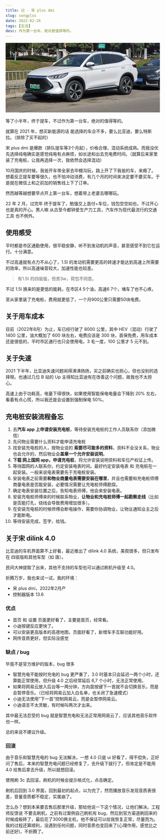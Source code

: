 ```yaml
---
title: 记 - 宋 plus dmi
slug: songplus
date: 2022-02-26
tags: [生活]
desc: 作为第一台车，绝对是值得等的。
---
```


![](../../statics/img/IMG_20220226_113219.jpg)

等了小半年，终于提车，不过作为第一台车，绝对的值得等的。

就算在 2021 年，想买新能源的话 能选择的车企不多，要么比亚迪，要么特斯拉。（排除了买不起的）

宋 plus dmi 是爆款（排队提车等3个月起），价格合理，混动系统成熟。而我没优先选择纯电确实是感觉纯电有点麻烦，如长途和出去充电费时间。（就算后来家里装了充电桩，让我再选择一次，我依然会选择混动）

10月国庆的时候，我爸开车带全家去毕棚沟玩，路上开了下我爸的车，来瘾了。想着反正提车要等很久，也不怕冲动消费，有几个月的时间来决定要不要买车。于是就在微信上和之前加的销售线上下了订单。

然而越等越想要早点开上第一台车，想着带上老婆去哪哪玩。

22 年 2 月，过完年 终于提车了，勉强交上首付+车位，钱包空空如也，不过开心也是真的开心。男人嘛 从古至今都钟爱生产力工具，汽车作为现代最流行的交通工具 也不例外。

## 使用感受
平时都是市区通勤使用，很平稳安静，听不到发动机的声音，甚至感受不到它在运行。十分满意。

不过高速就有点力不从心了，1.5l 的发动机需要更高的转速才能达到高速上所需要的效率，所以高速噪音较大，加速性能也较差。

> 有1.5t 的四驱版，但贵3w，荷包不同意。

不过 1.5l 换来的是更低的能耗，在市区4 5个油，高速6 7个，堵车了也不心疼。

至从家里装了充电桩，费用就更低了，一个月900公里只需要50块电费。

## 关于用车成本
目前（2022年8月）为止，车已经行驶了 8000 公里，其中 HEV（混动）行驶了 1400 公里，油大概加了 600 块左右，电费应该是 300 块，首保免费，用车成本还是很低的，平时市区通行也只会使用电，3 毛一度，100 公里才 5 元不到。

## 关于失速
2021 下半年，比亚迪失速问题闹得沸沸扬扬，买之前确实也担心，但也没别的选择呀。也通过几位 B 站的 Up 主得知比亚迪有在改善这个问题，故我也不太担心。

高速上由于功耗高，电量下得很快，如果使用智能保电电量会下降到 20% 左右，看着有点心慌，所以我还是会设置到强制保电 50%。

## 充电桩安装流程备忘
1. 去**汽车 app 上申请安装充电桩**，等待安装充电桩的工作人员联系你（添加微信）
2. 先问物业需要什么资料才能申请充电桩
3. 找安装充电桩的人，按物业说的 **索要尽可能多的资料**，资料不全没关系，物业也会允许的，然后物业会**盖章一个允许安装说明**。
4. **下载 网上国网 app，申请充电桩**，将允许安装说明资料和车位产权证上传。
5. 等待国网的人联系你，约定安装电表时间。最好约定安装电表 和 充电桩在一起安装。一般来说电表需要先于充电桩安装。
6. 安装电表之前需要**和物业商量电表需要安装在哪里**，并且也需要和充电桩师傅商量电表是否能安装，必要情况需要让充电桩师傅勘探。
7. 确定电表安装位置之后，告知电表师傅，他会来安装电表。
8. 安装充电桩师傅来的时候联系物业，**让物业和充电桩师傅一起勘察走线**（比如是否能打孔，绕线会导致费用增加很多）。
9. 在安装充电桩的时候师傅会断电操作，需要你协调物业，让物业通知业主之后才能断电。
10. 等待安装完成，签字，给钱。

## 关于宋 dilink 4.0
比亚迪的车机界面算不上好看，最近推出了 dilink 4.0 系统，美观很多，但只发布在 四驱版和其他车型（如 唐）。

民间大神提取了出来，其他不支持的车型也可以通过刷机升级至 4.0。

折腾万岁，我也来试一试，我的环境：

- 宋 plus dmi，2022年2月产
- 控制器版本 13.6

### 优点
- 首页 和 设置 页面更好看了，主要是首页，经常看。
- 小迪按键反应更快了。
- 可以安装更高版本的高德地图，页面好看了，新增车手互联功能好用。
- 网传音质更好，但实际没感觉

### 缺点 / bug
毕竟不是官方维护的版本，bug 很多

- 智慧充电不能按时充电的 bug 更严重了，3.0 时基本只会延迟一两个小时，还算能正常使用，但升级 4.0 之后经常延后 6,7 个小时，无法正常使用。
- 如果将网易云放入后台等一两分钟，方向盘按键下一首就不会切换音乐，而是会暂停音乐。（已经将网易云加入白名单，也关闭了急速模式）
- 小迪无法使用”下一首“控制网易云，而是会暂停网易云。
- 小迪语言不太灵敏，有时候叫两次才出来。

其中最无法忍受的 bug 就是智慧充电和无法正常用网易云了，应该其他音乐软件也一样。

总的来说不建议升级。

### 回滚
由于音乐和智慧充电的 bug 无法解决，一想 4.0 只是 ui 好看了，得不偿失，正好问了售后，本来的智慧充电问题已经修复了，去升级下就行了，但肯定是不能用 4.0 给售后拿去升级，所以就想回滚。

使用刷 3c 去回滚，刷机的时候会提示格式化，点击确定。

刷机后回到 3.0 界面，回到最初的起点，以为完了，然而播放音乐发现音质表很差，音量音质都不稳定，实属崩了。

怎么办？想到本来要去售后那里升级，那给他说一下这个情况，让他们解决。工程师反馈说 不要去刷机，之前有过案例自己刷机有 bug，然后到官方渠道刷回来的时候成板砖了，最后花了3000换主机，他不保证可以给我恢复正常，尽量而为。我的过程还算顺利，没遇到任何问题，同时音质也变回来了(心理作用，感觉比之前还好)，不折腾了。
